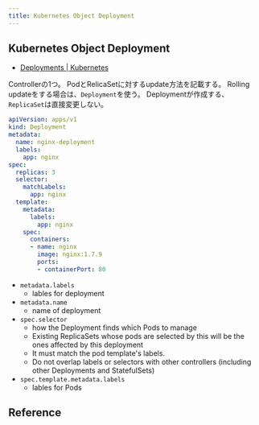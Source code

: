 ```yaml
---
title: Kubernetes Object Deployment
---
```


## Kubernetes Object Deployment
* [Deployments | Kubernetes](https://kubernetes.io/docs/concepts/workloads/controllers/deployment/)

Controllerの1つ。
PodとRelicaSetに対するupdate方法を記載する。
Rolling updateをする場合は、`Deployment`を使う。
Deploymentが作成する、`ReplicaSet`は直接変更しない。


```yaml
apiVersion: apps/v1
kind: Deployment
metadata:
  name: nginx-deployment
  labels:
    app: nginx
spec:
  replicas: 3
  selector:
    matchLabels:
      app: nginx
  template:
    metadata:
      labels:
        app: nginx
    spec:
      containers:
      - name: nginx
        image: nginx:1.7.9
        ports:
        - containerPort: 80
```

* `metadata.labels`
    * lables for deployment
* `metadata.name`
    * name of deployment
* `spec.selector`
    * how the Deployment finds which Pods to manage
    * Existing ReplicaSets whose pods are selected by this will be the ones affected by this deployment
    * It must match the pod template's labels.
    * Do not overlap labels or selectors with other controllers (including other Deployments and StatefulSets)
* `spec.template.metadata.labels`
    * lables for Pods

## Reference
